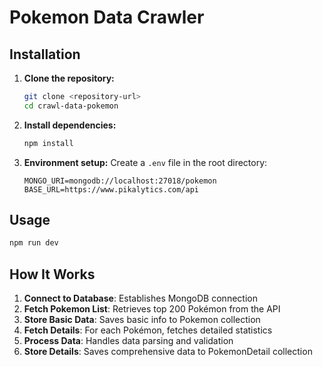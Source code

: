 # Pokemon Data Crawler

## Installation

1. **Clone the repository:**
   ```bash
   git clone <repository-url>
   cd crawl-data-pokemon
   ```

2. **Install dependencies:**
   ```bash
   npm install
   ```

3. **Environment setup:**
   Create a `.env` file in the root directory:
   ```env
   MONGO_URI=mongodb://localhost:27018/pokemon
   BASE_URL=https://www.pikalytics.com/api
   ```

## Usage

```bash
npm run dev
```


## How It Works

1. **Connect to Database**: Establishes MongoDB connection
2. **Fetch Pokemon List**: Retrieves top 200 Pokémon from the API
3. **Store Basic Data**: Saves basic info to Pokemon collection
4. **Fetch Details**: For each Pokémon, fetches detailed statistics
5. **Process Data**: Handles data parsing and validation
6. **Store Details**: Saves comprehensive data to PokemonDetail collection


